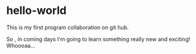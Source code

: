 # hello-world
This is my first program collaboration on git hub. 

So , in coming days I'm going to learn something really new and exciting!
Whoooaa...
